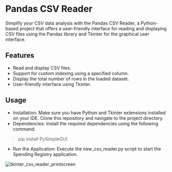 # Pandas CSV Reader

Simplify your CSV data analysis with the Pandas CSV Reader, a Python-based project that offers a user-friendly interface for reading and displaying CSV files using the Pandas library and Tkinter for the graphical user interface.

## Features

- Read and display CSV files.
- Support for custom indexing using a specified column.
- Display the total number of rows in the loaded dataset.
- User-friendly interface using Tkinter.

## Usage
- Installation: Make sure you have Python and Tkinter extensions installed on your IDE. Clone this repository and navigate to the project directory.
- Dependencies: Install the required dependencies using the following command:
>pip install PySimpleGUI
- Run the Application: Execute the new_csv_reader.py script to start the Spending Registry application.
<p></p>

![tkinter_csv_reader_printscreen](https://github.com/dougpxt/pandas_csv_reader/assets/126816593/18591845-f46f-4e8a-a3d9-820d30307c48)
